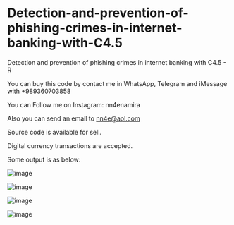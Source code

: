 # Detection-and-prevention-of-phishing-crimes-in-internet-banking-with-C4.5
Detection and prevention of phishing crimes in internet banking with C4.5 - R

You can buy this code by contact me in WhatsApp, Telegram and iMessage with +989360703858

You can Follow me on Instagram: nn4enamira

Also you can send an email to nn4e@aol.com

Source code is available for sell.

Digital currency transactions are accepted.

Some output is as below:

![image](https://github.com/user-attachments/assets/a0c35abd-3de4-461f-aa89-d6e3700ca292)

![image](https://github.com/user-attachments/assets/2b932f53-686c-47f5-a02e-988fbec59c57)

![image](https://github.com/user-attachments/assets/8b0871f0-e15d-48a4-86b8-e4f8d63e3046)

![image](https://github.com/user-attachments/assets/9bf06055-be5e-4f3f-a122-e2dc9ec209c8)




